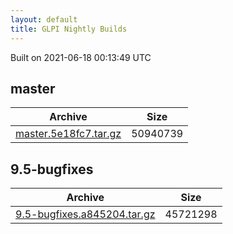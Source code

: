 ```yaml
---
layout: default
title: GLPI Nightly Builds
---
```


Built on 2021-06-18 00:13:49 UTC

## master

Archive|Size
---|---
[master.5e18fc7.tar.gz](master.5e18fc7.tar.gz)|50940739

## 9.5-bugfixes

Archive|Size
---|---
[9.5-bugfixes.a845204.tar.gz](9.5-bugfixes.a845204.tar.gz)|45721298

